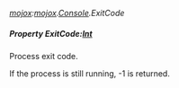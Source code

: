 _[mojox](../../modules/mojox/mojox-module.md):[mojox](../../modules/mojox/mojox-module.md).[Console](../../modules/mojox/mojox-console.md).ExitCode_
##### Property ExitCode:[Int](../../modules/wonkey/wonkey-types-int.md)
Process exit code.

If the process is still running, -1 is returned.
